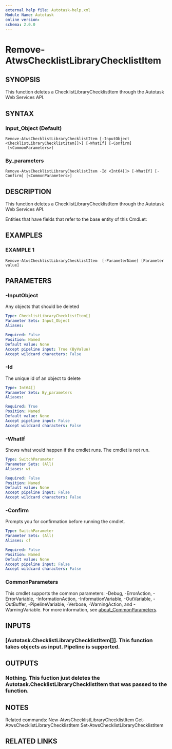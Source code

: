 ```yaml
---
external help file: Autotask-help.xml
Module Name: Autotask
online version:
schema: 2.0.0
---
```


# Remove-AtwsChecklistLibraryChecklistItem

## SYNOPSIS
This function deletes a ChecklistLibraryChecklistItem through the Autotask Web Services API.

## SYNTAX

### Input_Object (Default)
```
Remove-AtwsChecklistLibraryChecklistItem [-InputObject <ChecklistLibraryChecklistItem[]>] [-WhatIf] [-Confirm]
 [<CommonParameters>]
```

### By_parameters
```
Remove-AtwsChecklistLibraryChecklistItem -Id <Int64[]> [-WhatIf] [-Confirm] [<CommonParameters>]
```

## DESCRIPTION
This function deletes a ChecklistLibraryChecklistItem through the Autotask Web Services API.

Entities that have fields that refer to the base entity of this CmdLet:

## EXAMPLES

### EXAMPLE 1
```
Remove-AtwsChecklistLibraryChecklistItem  [-ParameterName] [Parameter value]
```

## PARAMETERS

### -InputObject
Any objects that should be deleted

```yaml
Type: ChecklistLibraryChecklistItem[]
Parameter Sets: Input_Object
Aliases:

Required: False
Position: Named
Default value: None
Accept pipeline input: True (ByValue)
Accept wildcard characters: False
```

### -Id
The unique id of an object to delete

```yaml
Type: Int64[]
Parameter Sets: By_parameters
Aliases:

Required: True
Position: Named
Default value: None
Accept pipeline input: False
Accept wildcard characters: False
```

### -WhatIf
Shows what would happen if the cmdlet runs.
The cmdlet is not run.

```yaml
Type: SwitchParameter
Parameter Sets: (All)
Aliases: wi

Required: False
Position: Named
Default value: None
Accept pipeline input: False
Accept wildcard characters: False
```

### -Confirm
Prompts you for confirmation before running the cmdlet.

```yaml
Type: SwitchParameter
Parameter Sets: (All)
Aliases: cf

Required: False
Position: Named
Default value: None
Accept pipeline input: False
Accept wildcard characters: False
```

### CommonParameters
This cmdlet supports the common parameters: -Debug, -ErrorAction, -ErrorVariable, -InformationAction, -InformationVariable, -OutVariable, -OutBuffer, -PipelineVariable, -Verbose, -WarningAction, and -WarningVariable. For more information, see [about_CommonParameters](http://go.microsoft.com/fwlink/?LinkID=113216).

## INPUTS

### [Autotask.ChecklistLibraryChecklistItem[]]. This function takes objects as input. Pipeline is supported.
## OUTPUTS

### Nothing. This fuction just deletes the Autotask.ChecklistLibraryChecklistItem that was passed to the function.
## NOTES
Related commands:
New-AtwsChecklistLibraryChecklistItem
 Get-AtwsChecklistLibraryChecklistItem
 Set-AtwsChecklistLibraryChecklistItem

## RELATED LINKS
